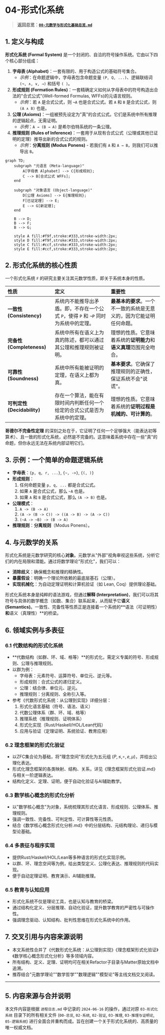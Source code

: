 # 04-形式化系统

> **返回总览**：[**`00-元数学与形式化基础总览.md`**](./00-元数学与形式化基础总览.md)

## 1. 定义与构成

**形式化系统 (Formal System)** 是一个封闭的、自洽的符号操作系统。它由以下四个核心部分组成：

1. **字母表 (Alphabet)**：一套有限的、用于构造公式的基础符号集合。
    * *示例*：在命题逻辑中，字母表包含命题变量 `(P, Q, ...)`、逻辑联结词 `(¬, ∧, ∨, →)` 和括号 `( )`。
2. **形成规则 (Formation Rules)**：一套精确定义如何从字母表中的符号构造出合法的"合式公式"(Well-formed Formulas, WFFs)的元语言规则。
    * *示例*：若 `A` 是合式公式，则 `¬A` 也是合式公式。若 `A` 和 `B` 是合式公式，则 `(A ∧ B)` 也是。
3. **公理 (Axioms)**：一组被预先设定为"真"的合式公式。它们是系统中所有推理的逻辑起点，无需证明。
    * *示例*：`A → (B → A)` 是希尔伯特系统的一条公理。
4. **推理规则 (Rules of Inference)**：一套用于从现有合式公式（公理或其他已证明的定理）推导出新的合式公式的规则。
    * *示例*：**分离规则 (Modus Ponens)** - 若我们有 `A` 和 `A → B`，则我们可以推导出 `B`。

```mermaid
graph TD;
    subgraph "元语言 (Meta-language)"
        A[字母表 Alphabet] --> C{形成规则};
        C --> B[合式公式 WFFs];
    end

    subgraph "对象语言 (Object-language)"
        D[公理 Axioms] --> E{推理规则};
        F[已证定理] --> E;
        E --> G[新定理];
    end

    B --> D;
    B --> F;
    B --> G;

    style A fill:#f9f,stroke:#333,stroke-width:2px;
    style D fill:#f9f,stroke:#333,stroke-width:2px;
    style C fill:#ccf,stroke:#333,stroke-width:2px;
    style E fill:#ccf,stroke:#333,stroke-width:2px;
```

## 2. 形式化系统的核心性质

一个形式化系统 `F` 的研究主要关注其元数学性质，即关于系统本身的性质。

| 性质 | 定义 | 重要性 |
| :--- | :--- | :--- |
| **一致性 (Consistency)** | 系统内不能推导出矛盾。即，不存在一个公式 `P`，使得 `P` 和 `¬P` 同时为系统中的定理。 | **最基本的要求**。一个不一致的系统是无意义的，因为它能证明任何命题。 |
| **完备性 (Completeness)** | 系统中所有在语义上为真的陈述，都可以通过其公理和推理规则被证明。 | 理想的性质。它意味着系统的**证明能力**和**语义真理**范围完全吻合。 |
| **可靠性 (Soundness)** | 系统中所有能被证明的定理，在语义上都为真。 | **基本要求**。它确保了推理规则的正确性，保证系统不会"说谎"。 |
| **可判定性 (Decidability)** | 存在一个算法，能在有限时间内判断任何一个给定的合式公式是否为系统中的定理。 | 理想的性质。它意味着系统的**证明过程是机械的、可计算的**。 |

**哥德尔不完备性定理** 的深刻之处在于，它证明了任何一个足够强大（能表达初等算术）、且一致的形式化系统，必然是不完备的。这意味着系统中存在一些"真"的命题，但你永远无法在系统内部证明它们。

## 3. 示例：一个简单的命题逻辑系统

* **字母表**：`{p, q, r, ...}`, `{~, ->}`, `{(, )}`
* **形成规则**：
  1. 任何命题变量 `p, q, ...` 都是合式公式。
  2. 如果 `A` 是合式公式，那么 `~A` 也是。
  3. 如果 `A` 和 `B` 是合式公式，那么 `(A -> B)` 也是。
* **公理模式**：
  1. `A -> (B -> A)`
  2. `(A -> (B -> C)) -> ((A -> B) -> (A -> C))`
  3. `(~A -> ~B) -> (B -> A)`
* **推理规则**：**分离规则**（Modus Ponens）。

## 4. 与元数学的关系

形式化系统是元数学研究的核心**对象**。元数学从"外部"视角审视这些系统，分析它们的内在局限和潜能。通过将数学理论"形式化"，我们可以：

* **消除歧义**：确保概念和推理的精确性。
* **暴露假设**：明确一个理论所依赖的最底层基石（公理）。
* **实现机械化**：为自动定理证明和计算机验证（如 Lean, Coq）提供理论基础。

形式化系统本身是纯粹的语法游戏，但通过**解释 (Interpretation)**，我们可以将其符号与具体的数学概念（如数、集合）联系起来，从而赋予它**语义 (Semantics)**。一致性、完备性等性质正是连接着一个系统的**语法（可证明性）**和**语义（真理性）**的桥梁。

## 6. 领域实例与多表征

### 6.1 代数结构的形式化系统

* **代数结构（如群、环、域、格等）**的形式化，需定义专属的符号、形成规则、公理与推理规则。
* 以群为例：
  * 字母表：元素符号、运算符号、单位元、逆元等。
  * 形成规则：合式公式的递归定义。
  * 公理：结合律、单位元、逆元。
  * 推理规则：分离规则、全称引入等。
* 参考《代数形式化系统：从公理到实现》详细分层：
  1. 形式化语言基础（符号、语法、语义）
  2. 代数公理体系（群、环、域、格等）
  3. 推理系统（推理规则、证明体系）
  4. 形式化实现（Rust/Haskell/HOL/Lean代码）
  5. 应用与验证（定理证明、系统验证、教育应用）

### 6.2 理念框架的形式化验证

* 以ZFC集合论为基础，将"理念空间"形式化为五元组 $(P, \leq, \circ, e, \mu)$，并给出公理化表达。
* 形式化理念框架的各类映射、结构、关系，详见《理念框架形式化验证.md》与相关一阶逻辑表达。
* 结构化定义、定理、证明，便于自动化验证与AI辅助教学。

### 6.3 数学核心概念的形式化分析

* 以"数学核心概念"为对象，系统梳理其形式化语言、形成规则、公理体系、推理规则。
* 强调一致性、完备性、可判定性、可计算性等元性质。
* 结合《数学核心概念形式化分析.md》中的分层结构、元结构理论、递归与模型论基础。

### 6.4 多表征与程序实现

* 提供Rust/Haskell/HOL/Lean等多种语言的形式化实现示例。
* 以群、环、理念空间等为例，给出类型定义、公理化表达、推理规则的代码实现。
* 便于自动定理证明、教育演示、AI辅助推理。

### 6.5 教育与认知应用

* 形式化系统不仅是理论工具，也是认知与教育的桥梁。
* 通过结构化定义、分层推理、自动化验证，提升数学教育的严密性与可操作性。
* 强调理念驱动、认知结构、批判性思维在形式化系统中的作用。

## 7. 交叉引用与内容来源说明

* 本文系统性合并了《代数形式化系统：从公理到实现》《理念框架形式化验证》《数学核心概念形式化分析》等多领域内容。
* 所有结构、定义、定理、证明均可在相关Refactor子目录与Matter原始文档中追溯。
* 推荐结合"元数学理论""数学哲学""数理逻辑""模型论"等主线文档交叉阅读。

---

## 5. 内容来源与合并说明

本文件内容是根据 `进程日志.md` 中记录的 `2024-06-16` 的操作，通过对原 `03-形式化系统` 目录下的所有相关文件 (`00-总览`, `02-系统`, `02-验证`, `03-推理`, `03-推理与证明论`, `05-逻辑系统`) 进行全面合并重构而成。旨在创建一个关于形式化系统的、高质量的唯一权威文档。
